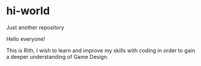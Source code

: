 # hi-world
Just another repository

  Hello everyone!
  
  This is Rith, I wish to learn and improve my skills with coding in order to gain a deeper understanding of Game Design.

